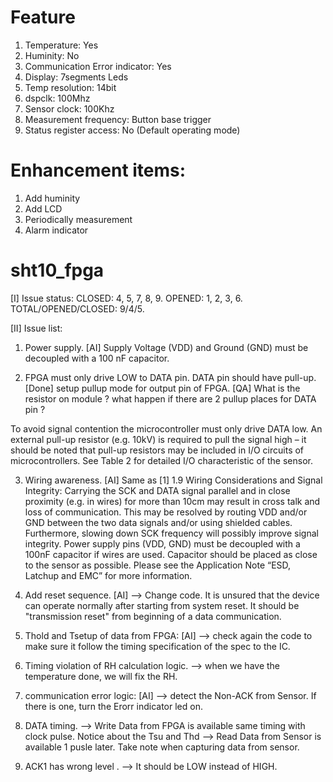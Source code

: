 # Feature
  1. Temperature: Yes
  2. Huminity: No
  3. Communication Error indicator: Yes 
  4. Display: 7segments Leds
  5. Temp resolution: 14bit
  6. dspclk: 100Mhz 
  7. Sensor clock: 100Khz
  8. Measurement frequency: Button base trigger
  9. Status register access: No (Default operating mode)

# Enhancement items:
  1. Add huminity
  2. Add LCD
  3. Periodically measurement
  4. Alarm indicator
  

# sht10_fpga
[I] Issue status: 
  CLOSED: 4, 5, 7, 8, 9.
  OPENED: 1, 2, 3, 6.
  TOTAL/OPENED/CLOSED: 9/4/5.
  
  
[II] Issue list: 
1. Power supply. [AI] 
Supply Voltage (VDD) and Ground (GND) must be decoupled with a 100 nF capacitor. 

2. FPGA must only drive LOW to DATA pin. DATA pin should have pull-up.[Done] setup pullup mode for output pin of FPGA.
[QA] What is the resistor on module ? what happen if there are 2 pullup places for DATA pin ?

To avoid signal contention the microcontroller must only drive DATA low. An external pull-up resistor (e.g. 10kV) is required to pull the signal high – it should be noted that pull-up resistors may be included in I/O circuits of microcontrollers. See Table 2 for detailed I/O characteristic of the sensor.

3. Wiring awareness. [AI] Same as [1]
1.9 Wiring Considerations and Signal Integrity: 
Carrying the SCK and DATA signal parallel and in close proximity (e.g. in wires) for more than 10cm may result in cross talk and loss of communication. This may be resolved by routing VDD and/or GND between the two data signals and/or using shielded cables. Furthermore, slowing down SCK frequency will possibly improve signal integrity. Power supply pins (VDD, GND) must be decoupled with a 100nF capacitor if wires are used. Capacitor should be placed as close to the sensor as possible. Please see the Application Note “ESD, Latchup and EMC” for more information.

4. Add reset sequence. [AI] --> Change code.
It is unsured that the device can operate normally after starting from system reset. It should be "transmission reset" from beginning of a data communication.

5. Thold and Tsetup of data from FPGA: [AI]
--> check again the code to make sure it follow the timing specification of the spec to the IC.

6. Timing violation of RH calculation logic.
--> when we have the temperature done, we will fix the RH.

7. communication error logic: [AI]
--> detect the Non-ACK from Sensor. If there is one, turn the Erorr indicator led on.

8. DATA timing. 
--> Write Data from FPGA is available same timing with clock pulse. Notice about the Tsu and Thd
--> Read Data from Sensor is available 1 pusle later. Take note when capturing data from sensor.

9. ACK1 has wrong level .
--> It should be LOW instead of HIGH.
